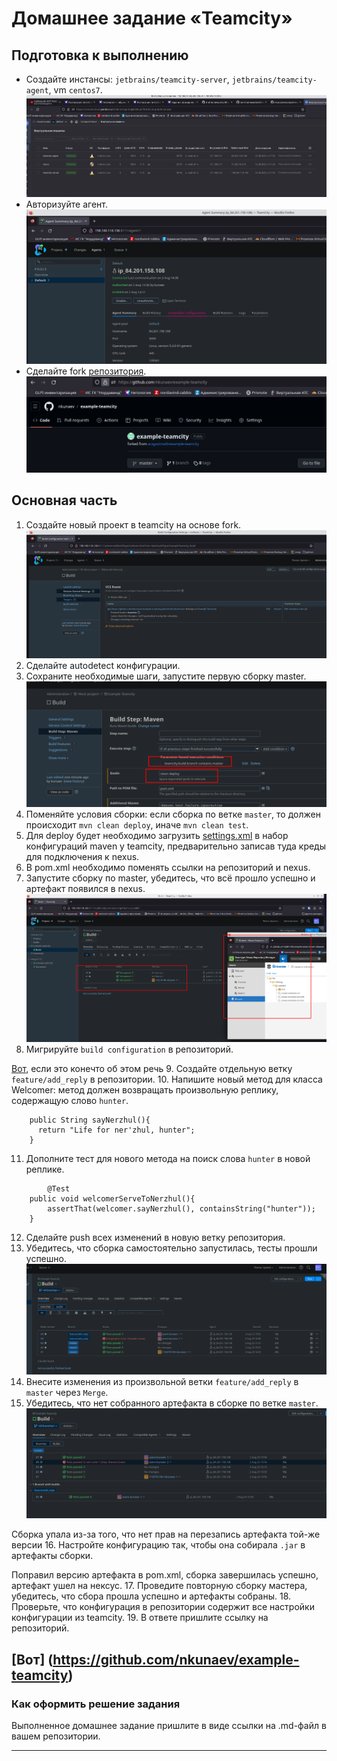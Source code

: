 # Домашнее задание «Teamcity»

## Подготовка к выполнению

* Создайте инстансы: `jetbrains/teamcity-server`, `jetbrains/teamcity-agent`, vm `centos7`. 
![img.png](img.png)
* Авторизуйте агент. 
![img_1.png](img_1.png)
* Сделайте fork [репозитория](https://github.com/aragastmatb/example-teamcity).
![img_2.png](img_2.png)

## Основная часть

1. Создайте новый проект в teamcity на основе fork.
![img_3.png](img_3.png)
2. Сделайте autodetect конфигурации.
3. Сохраните необходимые шаги, запустите первую сборку master.
![img_4.png](img_4.png)
4. Поменяйте условия сборки: если сборка по ветке `master`, то должен происходит `mvn clean deploy`, иначе `mvn clean test`.
5. Для deploy будет необходимо загрузить [settings.xml](teamcityettings.xml) в набор конфигураций maven у teamcity, предварительно записав туда креды для подключения к nexus.
6. В pom.xml необходимо поменять ссылки на репозиторий и nexus.
7. Запустите сборку по master, убедитесь, что всё прошло успешно и артефакт появился в nexus.
![img_5.png](img_5.png)
8. Мигрируйте `build configuration` в репозиторий.

[Вот](https://github.com/nkunaev/devops-netology/blob/main/9.ci-cd/9.5_teamcity/build_config), если это конечто об этом речь
9. Создайте отдельную ветку `feature/add_reply` в репозитории.
10. Напишите новый метод для класса Welcomer: метод должен возвращать произвольную реплику, содержащую слово `hunter`.
```ignorelang
	public String sayNerzhul(){
	  return "Life for ner'zhul, hunter";
	}
```
11. Дополните тест для нового метода на поиск слова `hunter` в новой реплике.
```ignorelang
		@Test
	public void welcomerServeToNerzhul(){
		assertThat(welcomer.sayNerzhul(), containsString("hunter"));
	}
```

12. Сделайте push всех изменений в новую ветку репозитория.
13. Убедитесь, что сборка самостоятельно запустилась, тесты прошли успешно.
![img_6.png](img_6.png)
14. Внесите изменения из произвольной ветки `feature/add_reply` в `master` через `Merge`.
15. Убедитесь, что нет собранного артефакта в сборке по ветке `master`.  
![img_7.png](img_7.png)

Сборка упала из-за того, что нет прав на перезапись артефакта той-же версии
16. Настройте конфигурацию так, чтобы она собирала `.jar` в артефакты сборки.  

Поправил версию артефакта в pom.xml, сборка завершилась успешно, артефакт ушел на нексус.
17. Проведите повторную сборку мастера, убедитесь, что сбора прошла успешно и артефакты собраны.
18. Проверьте, что конфигурация в репозитории содержит все настройки конфигурации из teamcity.
19. В ответе пришлите ссылку на репозиторий.

[Вот] (https://github.com/nkunaev/example-teamcity)
---

### Как оформить решение задания

Выполненное домашнее задание пришлите в виде ссылки на .md-файл в вашем репозитории.

---
